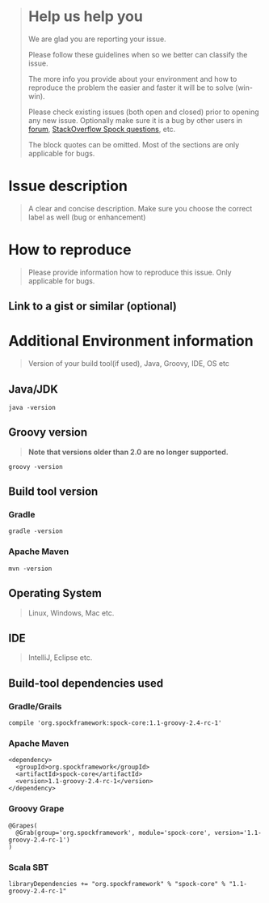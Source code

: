 ># Help us help you
>We are glad you are reporting your issue.
>
>Please follow these guidelines when so we better can classify the issue.
>
> The more info you provide about your environment and how to reproduce the problem the easier and faster it will be to solve (win-win).
>
>Please check existing issues (both open and closed) prior to opening any new issue.
>Optionally make sure it is a bug by other users in [forum](http://forum.spockframework.org), [StackOverflow Spock questions](http://stackoverflow.com/questions/tagged/spock), etc.
>
> The block quotes can be omitted.
> Most of the sections are only applicable for bugs.

# Issue description
> A clear and concise description.
> Make sure you choose the correct label as well (bug or enhancement)

# How to reproduce
> Please provide information how to reproduce this issue.
> Only applicable for bugs.

## Link to a gist or similar (optional)

# Additional Environment information
> Version of your build tool(if used), Java, Groovy, IDE, OS etc

## Java/JDK
`java -version`

## Groovy version
>__Note that versions older than 2.0 are no longer supported.__

`groovy -version`

## Build tool version

### Gradle
`gradle -version`

### Apache Maven
`mvn -version`

## Operating System
> Linux, Windows, Mac etc.

## IDE
> IntelliJ, Eclipse etc.

## Build-tool dependencies used

### Gradle/Grails
    compile 'org.spockframework:spock-core:1.1-groovy-2.4-rc-1'

### Apache Maven
    <dependency>
      <groupId>org.spockframework</groupId>
      <artifactId>spock-core</artifactId>
      <version>1.1-groovy-2.4-rc-1</version>
    </dependency>

### Groovy Grape
    @Grapes(
      @Grab(group='org.spockframework', module='spock-core', version='1.1-groovy-2.4-rc-1')
    )

### Scala SBT
    libraryDependencies += "org.spockframework" % "spock-core" % "1.1-groovy-2.4-rc-1"


